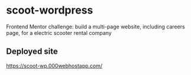 # scoot-wordpress

Frontend Mentor challenge: build a multi-page website, including careers page, for a electric scooter rental company

## Deployed site

<https://scoot-wp.000webhostapp.com/>

